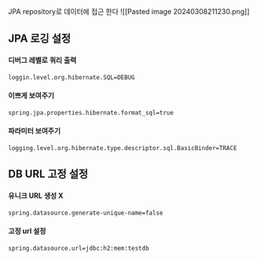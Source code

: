 
JPA repository로 데이터에 접근 한다
![[Pasted image 20240308211230.png]]

## JPA 로깅 설정

#### 디버그 레벨로 쿼리 출력  
`loggin.level.org.hibernate.SQL=DEBUG  `
  
#### 이쁘게 보여주기  
`spring.jpa.properties.hibernate.format_sql=true  `
  
#### 파라미터 보여주기  
`logging.level.org.hibernate.type.descriptor.sql.BasicBinder=TRACE  `
  
## DB URL 고정 설정  

#### 유니크 URL 생성 X  
`spring.datasource.generate-unique-name=false  `
#### 고정 url 설정  
`spring.datasource.url=jdbc:h2:mem:testdb`


